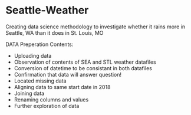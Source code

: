 # Seattle-Weather
Creating data science methodology to investigate whether it rains more in Seattle, WA than it does in St. Louis, MO 


DATA Preperation
Contents:
- Uploading data
- Observation of contents of SEA and STL weather datafiles
- Conversion of datetime to be consistant in both datafiles
- Confirmation that data will answer question!
- Located missing data
- Aligning data to same start date in 2018
- Joining data
- Renaming columns and values
- Further exploration of data
